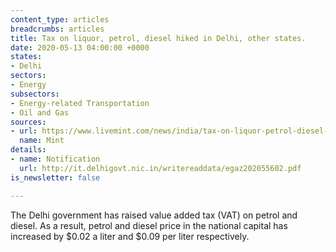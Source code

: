 ```yaml
---
content_type: articles
breadcrumbs: articles
title: Tax on liquor, petrol, diesel hiked in Delhi, other states.
date: 2020-05-13 04:00:00 +0000
states:
- Delhi
sectors:
- Energy
subsectors:
- Energy-related Transportation
- Oil and Gas
sources:
- url: https://www.livemint.com/news/india/tax-on-liquor-petrol-diesel-hiked-in-delhi-other-states-10-points-11588671687269.html
  name: Mint
details:
- name: Notification
  url: http://it.delhigovt.nic.in/writereaddata/egaz202055602.pdf
is_newsletter: false

---
```

The Delhi government has raised value added tax (VAT) on petrol and diesel. As a result, petrol and diesel price in the national capital has increased by $0.02 a liter and $0.09 per liter respectively.
